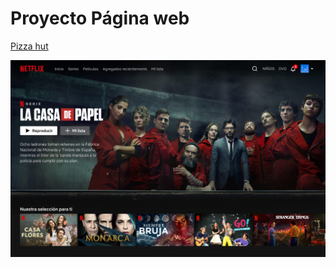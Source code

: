 #   Proyecto Página web

[Pizza hut](https://www.pizzahut.com.mx/home)

![Imagen de pizza hut](https://github.com/CamiOsuna/Netflix/blob/main/net.jpg)
